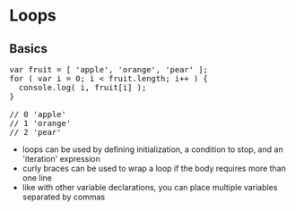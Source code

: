 # Loops
## Basics

<pre class="code javascript" >
var fruit = [ 'apple', 'orange', 'pear' ];
for ( var i = 0; i &lt; fruit.length; i++ ) {
  console.log( i, fruit[i] );
}

// 0 'apple'
// 1 'orange'
// 2 'pear'
</pre>

* loops can be used by defining initialization, a condition to stop, and an 'iteration' expression
* curly braces can be used to wrap a loop if the body requires more than one line
* like with other variable declarations, you can place multiple variables separated by commas